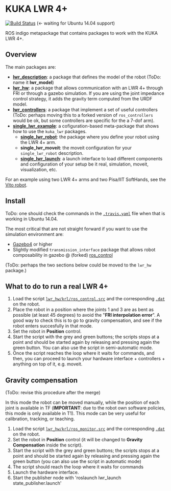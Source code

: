 # KUKA LWR 4+

[![Build Status](https://api.travis-ci.org/CentroEPiaggio/kuka-lwr.svg)](https://travis-ci.org/CentroEPiaggio/kuka-lwr) (<- waiting for Ubuntu 14.04 support)

ROS indigo metapackage that contains packages to work with the KUKA LWR 4+.

## Overview
The main packages are:
- [__lwr_description__](https://github.com/CentroEPiaggio/kuka-lwr/tree/master/lwr_description): a package that defines the model of the robot (ToDo: name it __lwr_model__)
- [__lwr_hw__](https://github.com/CentroEPiaggio/kuka-lwr/tree/master/lwr_hw): a package that allows communication with an LWR 4+ through FRI or through a gazebo simulation. If you are using the joint impedance control strategy, it adds the gravity term computed from the URDF model.
- [__lwr_controllers__](https://github.com/CentroEPiaggio/kuka-lwr/tree/master/lwr_controllers): a package that implement a set of useful controllers (ToDo: perhaps moving this to a forked version of `ros_controllers` would be ok, but some controllers are specific for the a 7-dof arm).
- [__single_lwr_example__](https://github.com/CentroEPiaggio/kuka-lwr/tree/master/single_lwr_example): a cofiguration-based meta-package that shows how to use the `kuka_lwr` packages.
	- [__single_lwr_robot__](https://github.com/CentroEPiaggio/kuka-lwr/tree/master/single_lwr_example/single_lwr_robot): the package where you define your robot using the LWR 4+ arm.
	- __single_lwr_moveit__: the moveit configuration for your `single_lwr_robot` description.
	- [__single_lwr_launch__](https://github.com/CentroEPiaggio/kuka-lwr/tree/master/single_lwr_example/single_lwr_launch): a launch interface to load different components and configuration of your setup be it real, simulation, moveit, visualization, etc.

For an example using two LWR 4+ arms and two Pisa/IIT SoftHands, see the [Vito robot](https://github.com/CentroEPiaggio/vito-robot).

## Install

ToDo: one should check the commands in the [`.travis.yaml`](https://github.com/CentroEPiaggio/kuka-lwr/blob/master/.travis.yml) file when that is working in Ubuntu 14.04.

The most critical that are not straight forward if you want to use the simulation environment are:
- [Gazebo4](http://gazebosim.org/tutorials?tut=install_ubuntu&ver=4.0&cat=install) or higher
- Slightly modified `transmission_interface` package that allows robot composability in gazebo @ (forked) [ros_control](https://github.com/CentroEPiaggio/ros_control/tree/multi-robot-test)


(ToDo: perhaps the two sections below could be moved to the `lwr_hw` package.)
## What to do to run a real LWR 4+

1. Load the script [`lwr_hw/krl/ros_control.src`](https://github.com/CentroEPiaggio/kuka-lwr/blob/master/lwr_hw/krl/ros_control.src) and the corresponding [`.dat`](https://github.com/CentroEPiaggio/kuka-lwr/blob/master/lwr_hw/krl/ros_control.src) on the robot.  
2. Place the robot in a position where the joints 1 and 3 are as bent as possible (at least 45 degrees) to avoid the "__FRI interpolation error__". A good way to check this is to go to gravity compensation, and see if the robot enters succesfully in that mode. 
3. Set the robot in __Position__ control. 
4. Start the script with the grey and green buttons; the scripts stops at a point and should be started again by releasing and pressing again the green button. You can also use the script in semi-automatic mode.  
5. Once the script reaches the loop where it waits for commands, and then, you can proceed to launch your hardware interface + controllers + anything on top of it, e.g. moveit.

## Gravity compensation
(ToDo: revise this procedure after the merge)

In this mode the robot can be moved manually, while the position of each joint is available in TF (__IMPORTANT__: due to the robot own software policies, this mode is only available in T1). This mode can be very useful for calibration, tracking, or teaching.  
1. Load the script [`lwr_hw/krl/ros_monitor.src`](https://github.com/CentroEPiaggio/kuka-lwr/blob/master/lwr_hw/krl/ros_monitor.src) and the corresponding [`.dat`](https://github.com/CentroEPiaggio/kuka-lwr/blob/master/lwr_hw/krl/ros_monitor.dat) on the robot.
2. Set the robot in __Position__ control (it will be changed to __Gravity Compensation__ inside the script).  
3. Start the script with the grey and green buttons; the scripts stops at a point and should be started again by releasing and pressing again the green button (you can also use the script in automatic mode)  
4. The script should reach the loop where it waits for commands
5. Launch the hardware interface.
6. Start the publisher node with 'roslaunch lwr_launch state_publisher.launch'
